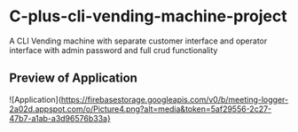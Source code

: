 # C-plus-cli-vending-machine-project
A CLI Vending machine with separate customer interface and operator interface with admin password and full crud functionality

## Preview of Application
![Application](https://firebasestorage.googleapis.com/v0/b/meeting-logger-2a02d.appspot.com/o/Picture4.png?alt=media&token=5af29556-2c27-47b7-a1ab-a3d96576b33a}
